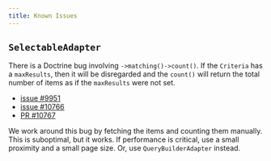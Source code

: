 ```yaml
---
title: Known Issues
---
```


## `SelectableAdapter`

There is a Doctrine bug involving `->matching()->count()`. If the `Criteria` has
a `maxResults`, then it will be disregarded and the `count()` will return the
total number of items as if the `maxResults` were not set.

* [issue #9951](https://github.com/doctrine/orm/issues/9951)
* [issue #10766](https://github.com/doctrine/orm/issues/10766)
* [PR #10767](https://github.com/doctrine/orm/pull/10767)

We work around this bug by fetching the items and counting them manually. This
is suboptimal, but it works. If performance is critical, use a small proximity
and a small page size. Or, use `QueryBuilderAdapter` instead.